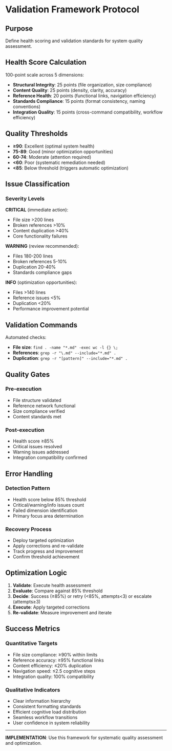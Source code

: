 # Validation Framework Protocol

## Purpose
Define health scoring and validation standards for system quality assessment.

## Health Score Calculation
100-point scale across 5 dimensions:
- **Structural Integrity**: 25 points (file organization, size compliance)
- **Content Quality**: 25 points (density, clarity, accuracy)
- **Reference Health**: 20 points (functional links, navigation efficiency)
- **Standards Compliance**: 15 points (format consistency, naming conventions)
- **Integration Quality**: 15 points (cross-command compatibility, workflow efficiency)

## Quality Thresholds
- **≥90**: Excellent (optimal system health)
- **75-89**: Good (minor optimization opportunities)
- **60-74**: Moderate (attention required)
- **<60**: Poor (systematic remediation needed)
- **<85**: Below threshold (triggers automatic optimization)

## Issue Classification

### Severity Levels
**CRITICAL** (immediate action):
- File size >200 lines
- Broken references >10%
- Content duplication >40%
- Core functionality failures

**WARNING** (review recommended):
- Files 180-200 lines
- Broken references 5-10%
- Duplication 20-40%
- Standards compliance gaps

**INFO** (optimization opportunities):
- Files >140 lines
- Reference issues <5%
- Duplication <20%
- Performance improvement potential

## Validation Commands
Automated checks:
- **File size**: `find . -name "*.md" -exec wc -l {} \;`
- **References**: `grep -r "\.md" --include="*.md" .`
- **Duplication**: `grep -r "[pattern]" --include="*.md" .`

## Quality Gates

### Pre-execution
- File structure validated
- Reference network functional
- Size compliance verified
- Content standards met

### Post-execution
- Health score ≥85%
- Critical issues resolved
- Warning issues addressed
- Integration compatibility confirmed

## Error Handling

### Detection Pattern
- Health score below 85% threshold
- Critical/warning/info issues count
- Failed dimension identification
- Primary focus area determination

### Recovery Process
- Deploy targeted optimization
- Apply corrections and re-validate
- Track progress and improvement
- Confirm threshold achievement

## Optimization Logic
1. **Validate**: Execute health assessment
2. **Evaluate**: Compare against 85% threshold
3. **Decide**: Success (≥85%) or retry (<85%, attempts<3) or escalate (attempts≥3)
4. **Execute**: Apply targeted corrections
5. **Re-validate**: Measure improvement and iterate

## Success Metrics

### Quantitative Targets
- File size compliance: ≥90% within limits
- Reference accuracy: ≥95% functional links
- Content efficiency: ≤20% duplication
- Navigation speed: ≤2.5 cognitive steps
- Integration quality: 100% compatibility

### Qualitative Indicators
- Clear information hierarchy
- Consistent formatting standards
- Efficient cognitive load distribution
- Seamless workflow transitions
- User confidence in system reliability

---

**IMPLEMENTATION**: Use this framework for systematic quality assessment and optimization.